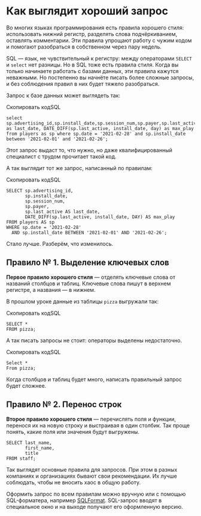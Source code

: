 # Как выглядит хороший запрос

Во многих языках программирования есть правила хорошего стиля: использовать нижний регистр, разделять слова подчёркиванием, оставлять комментарии. Эти правила упрощают работу с чужим кодом и помогают разобраться в собственном через пару недель.

SQL — язык, не чувствительный к регистру: между операторами `SELECT` и `select` нет разницы. Но в SQL тоже есть правила стиля. Когда вы только начинаете работать с базами данных, эти правила кажутся неважными. Но постепенно вы начнёте писать более сложные запросы, и без соблюдения правил в них будет тяжело разобраться.

Запрос к базе данных может выглядеть так:

Скопировать кодSQL

```
select sp.advertising_id,sp.install_date,sp.session_num,sp.payer,sp.last_active as last_date, DATE_DIFF(sp.last_active, install_date, day) as max_play from players as sp where sp.date = '2021-02-28' and sp.install_date between '2021-02-01' and '2021-02-26'; 
```

Этот запрос выдаст то, что нужно, но даже квалифицированный специалист с трудом прочитает такой код.

А так выглядит тот же запрос, написанный по правилам:

Скопировать кодSQL

```
SELECT sp.advertising_id,
       sp.install_date,
       sp.session_num,
       sp.payer,
       sp.last_active AS last_date,
       DATE_DIFF(sp.last_active, install_date, DAY) AS max_play
FROM players AS sp
WHERE sp.date = '2021-02-28'
  AND sp.install_date BETWEEN '2021-02-01' AND '2021-02-26'; 
```

Стало лучше. Разберём, что изменилось.

## Правило № 1. Выделение ключевых слов

**Первое правило хорошего стиля** — отделять ключевые слова от названий столбцов и таблиц. Ключевые слова пишут в верхнем регистре, а названия — в нижнем.

В прошлом уроке данные из таблицы `pizza` выгружали так:

Скопировать кодSQL

```
SELECT *
FROM pizza; 
```

А так писать запросы не стоит: операторы выделены недостаточно.

Скопировать кодSQL

```
Select *
From pizza; 
```

Когда столбцов и таблиц будет много, написать правильный запрос будет сложнее.

## Правило № 2. Перенос строк

**Второе правило хорошего стиля** — перечислять поля и функции, перенося их на новую строку и выстраивая в один столбик. Так проще понять, какие поля или значения будут выгружены.

```
SELECT last_name,
       first_name,
       title
FROM staff; 
```

Так выглядят основные правила для запросов. При этом в разных компаниях и организациях бывают свои рекомендации. Их лучше соблюдать, чтобы не вносить хаос в общую работу.

Оформить запрос по всем правилам можно вручную или с помощью SQL-форматера, например [SQLFormat](https://sqlformat.org/). SQL-запрос вводят в специальное окно и на выходе получают его оформленную версию.